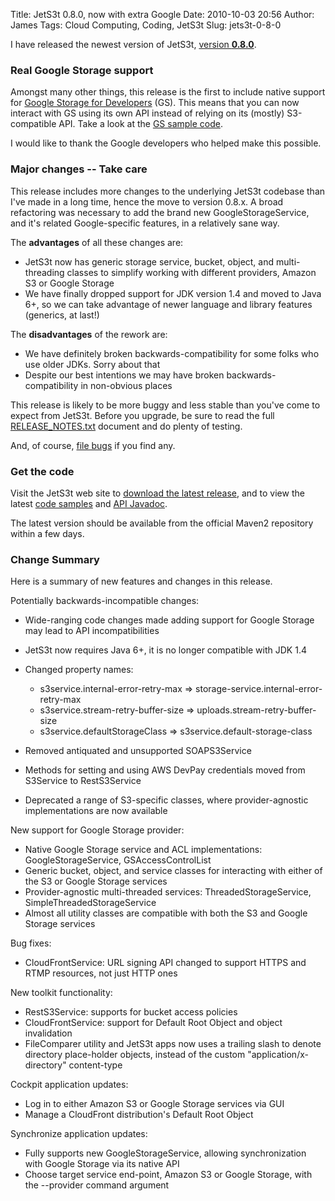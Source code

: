 Title: JetS3t 0.8.0, now with extra Google
Date: 2010-10-03 20:56
Author: James
Tags: Cloud Computing, Coding, JetS3t
Slug: jets3t-0-8-0

I have released the newest version of JetS3t, [version **0.8.0**][].

### Real Google Storage support

Amongst many other things, this release is the first to include native
support for [Google Storage for Developers][] (GS). This means that you
can now interact with GS using its own API instead of relying on its
(mostly) S3-compatible API. Take a look at the [GS sample code][].

I would like to thank the Google developers who helped make this
possible.

### Major changes -- Take care

This release includes more changes to the underlying JetS3t codebase
than I've made in a long time, hence the move to version 0.8.x. A broad
refactoring was necessary to add the brand new GoogleStorageService, and
it's related Google-specific features, in a relatively sane way.

The **advantages** of all these changes are:

-   JetS3t now has generic storage service, bucket, object, and
    multi-threading classes to simplify working with different
    providers, Amazon S3 or Google Storage
-   We have finally dropped support for JDK version 1.4 and moved to
    Java 6+, so we can take advantage of newer language and library
    features (generics, at last!)

The **disadvantages** of the rework are:

-   We have definitely broken backwards-compatibility for some folks who
    use older JDKs. Sorry about that
-   Despite our best intentions we may have broken
    backwards-compatibility in non-obvious places

This release is likely to be more buggy and less stable than you've come
to expect from JetS3t. Before you upgrade, be sure to read the full
[RELEASE_NOTES.txt][] document and do plenty of testing.

And, of course, [file bugs][] if you find any.

### Get the code

Visit the JetS3t web site to [download the latest release][version
**0.8.0**], and to view the latest [code samples][] and [API Javadoc][].

The latest version should be available from the official Maven2
repository within a few days.

### Change Summary

Here is a summary of new features and changes in this release.

Potentially backwards-incompatible changes:

-   Wide-ranging code changes made adding support for Google Storage may
    lead to API incompatibilities
-   JetS3t now requires Java 6+, it is no longer compatible with JDK 1.4
-   Changed property names:
    -   s3service.internal-error-retry-max =>
        storage-service.internal-error-retry-max
    -   s3service.stream-retry-buffer-size =>
        uploads.stream-retry-buffer-size
    -   s3service.defaultStorageClass =>
        s3service.default-storage-class

-   Removed antiquated and unsupported SOAPS3Service
-   Methods for setting and using AWS DevPay credentials moved from
    S3Service to RestS3Service
-   Deprecated a range of S3-specific classes, where provider-agnostic
    implementations are now available

New support for Google Storage provider:

-   Native Google Storage service and ACL implementations:
    GoogleStorageService, GSAccessControlList
-   Generic bucket, object, and service classes for interacting with
    either of the S3 or Google Storage services
-   Provider-agnostic multi-threaded services: ThreadedStorageService,
    SimpleThreadedStorageService
-   Almost all utility classes are compatible with both the S3 and
    Google Storage services

Bug fixes:

-   CloudFrontService: URL signing API changed to support HTTPS and RTMP
    resources, not just HTTP ones

New toolkit functionality:

-   RestS3Service: supports for bucket access policies
-   CloudFrontService: support for Default Root Object and object
    invalidation
-   FileComparer utility and JetS3t apps now uses a trailing slash to
    denote directory place-holder objects, instead of the custom
    "application/x-directory" content-type

Cockpit application updates:

-   Log in to either Amazon S3 or Google Storage services via GUI
-   Manage a CloudFront distribution's Default Root Object

Synchronize application updates:

-   Fully supports new GoogleStorageService, allowing synchronization
    with Google Storage via its native API
-   Choose target service end-point, Amazon S3 or Google Storage, with
    the --provider command argument

  [version **0.8.0**]: http://jets3t.s3.amazonaws.com/downloads.html
  [Google Storage for Developers]: http://code.google.com/apis/storage/
  [GS sample code]: http://jets3t.s3.amazonaws.com/toolkit/code-samples.html#gs-connect
  [RELEASE_NOTES.txt]: http://jets3t.s3.amazonaws.com/RELEASE_NOTES.txt
  [file bugs]: https://bitbucket.org/jmurty/jets3t/issues?status=new&status=open
  [code samples]: http://jets3t.s3.amazonaws.com/toolkit/code-samples.html
  [API Javadoc]: http://jets3t.s3.amazonaws.com/api/index.html
